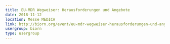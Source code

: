 ```yaml
---
title: EU-MDR Wegweiser: Herausforderungen und Angebote
date: 2018-11-12
location: Messe MEDICA
link: http://biorn.org/event/eu-mdr-wegweiser-herausforderungen-und-angebote/
usergroup: biorn
type: usergroup
---
```

